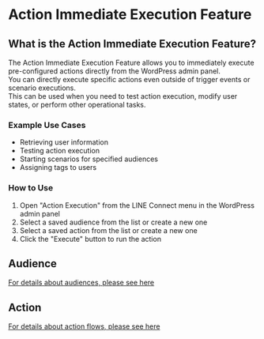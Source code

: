 # Action Immediate Execution Feature

## What is the Action Immediate Execution Feature?

The Action Immediate Execution Feature allows you to immediately execute pre-configured actions directly from the WordPress admin panel.  
You can directly execute specific actions even outside of trigger events or scenario executions.  
This can be used when you need to test action execution, modify user states, or perform other operational tasks.

### Example Use Cases
- Retrieving user information
- Testing action execution
- Starting scenarios for specified audiences
- Assigning tags to users

### How to Use
1. Open "Action Execution" from the LINE Connect menu in the WordPress admin panel
2. Select a saved audience from the list or create a new one
3. Select a saved action from the list or create a new one
4. Click the "Execute" button to run the action

## Audience

[For details about audiences, please see here](./audience.md)

## Action

[For details about action flows, please see here](./actionflow.md)
